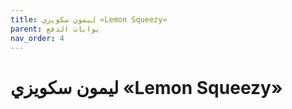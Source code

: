 ```yaml
---
title: ليمون سكويزي «Lemon Squeezy»
parent: بوابات الدفع
nav_order: 4
---
```


# ليمون سكويزي «Lemon Squeezy»
